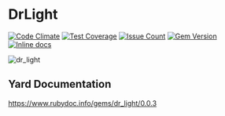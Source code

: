 DrLight
========
[![Code Climate](https://codeclimate.com/github/darthjee/dr_light/badges/gpa.svg)](https://codeclimate.com/github/darthjee/dr_light)
[![Test Coverage](https://codeclimate.com/github/darthjee/dr_light/badges/coverage.svg)](https://codeclimate.com/github/darthjee/dr_light/coverage)
[![Issue Count](https://codeclimate.com/github/darthjee/dr_light/badges/issue_count.svg)](https://codeclimate.com/github/darthjee/dr_light)
[![Gem Version](https://badge.fury.io/rb/dr_light.svg)](https://badge.fury.io/rb/dr_light)
[![Inline docs](http://inch-ci.org/github/darthjee/dr_light.svg?branch=master)](http://inch-ci.org/github/darthjee/dr_light)


![dr_light](https://raw.githubusercontent.com/darthjee/dr_light/master/dr_light.jpg)

Yard Documentation
-------------------
https://www.rubydoc.info/gems/dr_light/0.0.3

